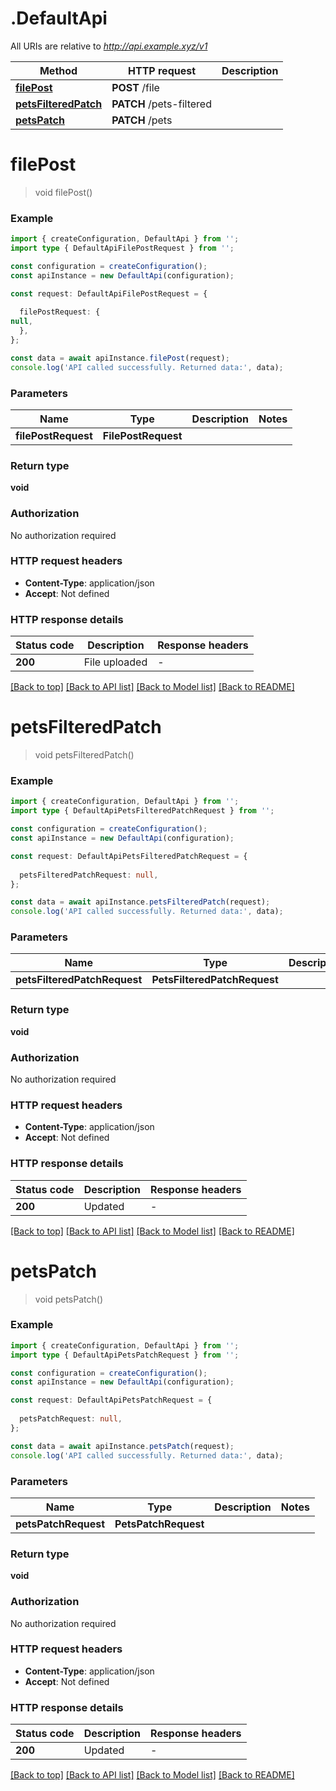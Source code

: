 # .DefaultApi

All URIs are relative to *http://api.example.xyz/v1*

Method | HTTP request | Description
------------- | ------------- | -------------
[**filePost**](DefaultApi.md#filePost) | **POST** /file | 
[**petsFilteredPatch**](DefaultApi.md#petsFilteredPatch) | **PATCH** /pets-filtered | 
[**petsPatch**](DefaultApi.md#petsPatch) | **PATCH** /pets | 


# **filePost**
> void filePost()


### Example


```typescript
import { createConfiguration, DefaultApi } from '';
import type { DefaultApiFilePostRequest } from '';

const configuration = createConfiguration();
const apiInstance = new DefaultApi(configuration);

const request: DefaultApiFilePostRequest = {
  
  filePostRequest: {
null,
  },
};

const data = await apiInstance.filePost(request);
console.log('API called successfully. Returned data:', data);
```


### Parameters

Name | Type | Description  | Notes
------------- | ------------- | ------------- | -------------
 **filePostRequest** | **FilePostRequest**|  |


### Return type

**void**

### Authorization

No authorization required

### HTTP request headers

 - **Content-Type**: application/json
 - **Accept**: Not defined


### HTTP response details
| Status code | Description | Response headers |
|-------------|-------------|------------------|
**200** | File uploaded |  -  |

[[Back to top]](#) [[Back to API list]](README.md#documentation-for-api-endpoints) [[Back to Model list]](README.md#documentation-for-models) [[Back to README]](README.md)

# **petsFilteredPatch**
> void petsFilteredPatch()


### Example


```typescript
import { createConfiguration, DefaultApi } from '';
import type { DefaultApiPetsFilteredPatchRequest } from '';

const configuration = createConfiguration();
const apiInstance = new DefaultApi(configuration);

const request: DefaultApiPetsFilteredPatchRequest = {
  
  petsFilteredPatchRequest: null,
};

const data = await apiInstance.petsFilteredPatch(request);
console.log('API called successfully. Returned data:', data);
```


### Parameters

Name | Type | Description  | Notes
------------- | ------------- | ------------- | -------------
 **petsFilteredPatchRequest** | **PetsFilteredPatchRequest**|  |


### Return type

**void**

### Authorization

No authorization required

### HTTP request headers

 - **Content-Type**: application/json
 - **Accept**: Not defined


### HTTP response details
| Status code | Description | Response headers |
|-------------|-------------|------------------|
**200** | Updated |  -  |

[[Back to top]](#) [[Back to API list]](README.md#documentation-for-api-endpoints) [[Back to Model list]](README.md#documentation-for-models) [[Back to README]](README.md)

# **petsPatch**
> void petsPatch()


### Example


```typescript
import { createConfiguration, DefaultApi } from '';
import type { DefaultApiPetsPatchRequest } from '';

const configuration = createConfiguration();
const apiInstance = new DefaultApi(configuration);

const request: DefaultApiPetsPatchRequest = {
  
  petsPatchRequest: null,
};

const data = await apiInstance.petsPatch(request);
console.log('API called successfully. Returned data:', data);
```


### Parameters

Name | Type | Description  | Notes
------------- | ------------- | ------------- | -------------
 **petsPatchRequest** | **PetsPatchRequest**|  |


### Return type

**void**

### Authorization

No authorization required

### HTTP request headers

 - **Content-Type**: application/json
 - **Accept**: Not defined


### HTTP response details
| Status code | Description | Response headers |
|-------------|-------------|------------------|
**200** | Updated |  -  |

[[Back to top]](#) [[Back to API list]](README.md#documentation-for-api-endpoints) [[Back to Model list]](README.md#documentation-for-models) [[Back to README]](README.md)


